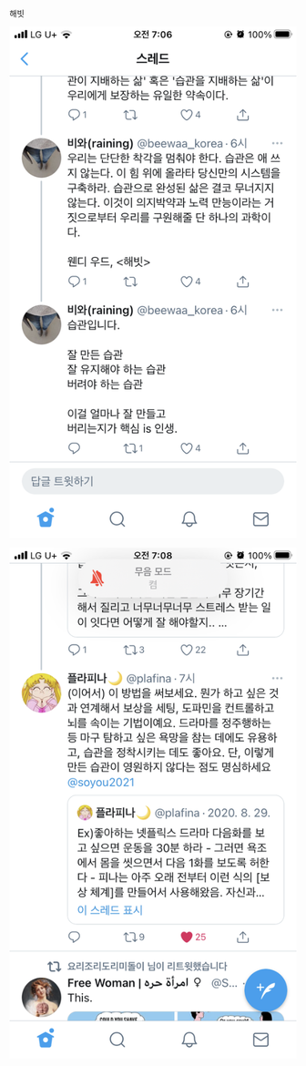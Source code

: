 해빗

![](Assets/AFBCCDED-9DF9-4C93-AEDC-8C81C6D2D849.png)

![](Assets/CB44AC61-DF9A-4D9E-A319-42870E5B7398.png)